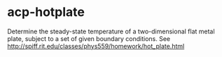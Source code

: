 acp-hotplate
============

Determine the steady-state temperature of a two-dimensional flat metal plate, subject to a set of given boundary conditions. See http://spiff.rit.edu/classes/phys559/homework/hot_plate.html